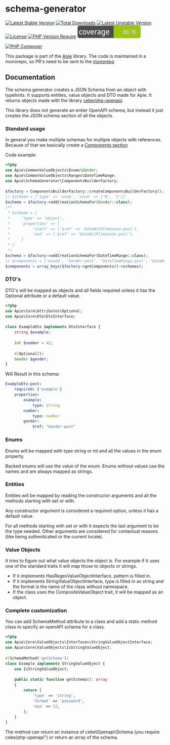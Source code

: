 # schema-generator

 [![Latest Stable Version](http://poser.pugx.org/apie/schema-generator/v)](https://packagist.org/packages/apie/schema-generator) [![Total Downloads](http://poser.pugx.org/apie/schema-generator/downloads)](https://packagist.org/packages/apie/schema-generator) [![Latest Unstable Version](http://poser.pugx.org/apie/schema-generator/v/unstable)](https://packagist.org/packages/apie/schema-generator) [![License](http://poser.pugx.org/apie/schema-generator/license)](https://packagist.org/packages/apie/schema-generator) [![PHP Version Require](http://poser.pugx.org/apie/schema-generator/require/php)](https://packagist.org/packages/apie/schema-generator) ![Code coverage](https://raw.githubusercontent.com/apie-lib/schema-generator/main/coverage_badge.svg) 

[![PHP Composer](https://github.com/apie-lib/schema-generator/actions/workflows/php.yml/badge.svg?event=push)](https://github.com/apie-lib/schema-generator/actions/workflows/php.yml)

This package is part of the [Apie](https://github.com/apie-lib) library.
The code is maintained in a monorepo, so PR's need to be sent to the [monorepo](https://github.com/apie-lib/apie-lib-monorepo/pulls)

## Documentation
The schema generator creates a JSON Schema from an object with typehints. It supports entities, value objects and DTO made for Apie. It returns objects made with the library [cebe/php-openapi](https://github.com/cebe/php-openapi).

This library does not generate an entier OpenAPI schema, but instead it just creates the JSON schema section of all the objects.

### Standard usage
In general you make multiple schemas for multiple objects with references. Because of that we basically create a [Components section](https://spec.openapis.org/oas/v3.1.0#components-object)

Code example:
```php
<?php
use Apie\CommonValueObjects\Enums\Gender;
use Apie\CommonValueObjects\Ranges\DateTimeRange;
use Apie\SchemaGenerator\ComponentsBuilderFactory;

$factory = ComponentsBuilderFactory::createComponentsBuilderFactory();
// $schema = ['type' => 'enum', 'enum' => ['M', 'V']]
$schema = $factory->addCreationSchemaFor(Gender::class);
/**
 * $schema = [
 *     'type' => 'object',
 *     'properties' => [
 *          'start' => ['$ref' => 'DateWithTimezone-post'],
 *          'end' => ['$ref' => 'DateWithTimezone-post'],
 *     ]
 * ]
 */
$schema = $factory->addCreationSchemaFor(DateTimeRange::class);
// $components = ['mixed', 'Gender-post', 'DateTimeRange-post', 'DateWithTimezone-post']
$components = array_keys($factory->getComponents()->schemas);
```

### DTO's
DTO's will be mapped as objects and all fields required unless it has the Optional attribute or a default value.

```php
<?php
use Apie\Core\Attributes\Optional;
use Apie\Core\Dto\DtoInterface;

class ExampleDto implements DtoInterface {
    string $example;

    int $number = 42;

    #[Optional()]
    Gender $gender;
}
```

Will Result in this schema:
```yaml
ExampleDto-post:
    required: ['example']
    properties:
        example:
            type: string
        number:
            type: number
        gender:
            $ref: "Gender-post"
```

### Enums
Enums will be mapped with type string or int and all the values in the enum property.

Backed enums will use the value of the enum.
Enums without values use the names and are always mapped as strings.

### Entities
Entities will be mapped by reading the constructor arguments and all the methods starting with set or with.

Any constructor argument is considered a required option,
unless it has a default value.

For all methods starting with set or with it expects the last argument to be the type needed. Other arguments are considered for contextual reasons (like being authenticated or the current locale).

### Value Objects
It tries to figure out what value objects the object is. For example if it uses one of the standard traits it will map those to objects or strings.

- If it implements HasRegexValueObjectInterface, pattern is filled in.
- If it implements StringValueObjectInterface, type is filled in as string and the format is the name of the class without namespace.
- If the class uses the CompositeValueObject trait, it will be mapped as an object.

### Complete customization
You can add SchemaMethod attribute to a class and add a static method class to specify an openAPI schema for a class.

```php
<?php
use Apie\Core\ValueObjects\Interfaces\StringValueObjectInterface;
use Apie\Core\ValueObjects\IsStringValueObject;

#[SchemaMethod('getSchema')]
class Example implements StringValueObject {
    use IsStringValueObject;

    public static function getSchema(): array
    {
        return [
            'type' => 'string',
            'format' => 'password',
            'max' => 12,
        ];
    }
}
```
The method can return an instance of cebe\Openapi\Schema (you require cebe/php-openapi") or return an array of the schema.